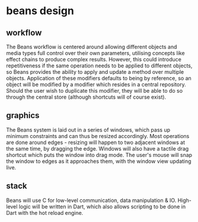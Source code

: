 # beans design

## workflow
The Beans workflow is centered around allowing different objects and media types full control over their own parameters, utilising concepts like effect chains to produce complex results. However, this could introduce repetitiveness if the same operation needs to be applied to different objects, so Beans provides the ability to apply and update a method over multiple objects. Application of these modifiers defaults to being by reference, so an object will be modified by a modifier which resides in a central repository. Should the user wish to duplicate this modifier, they will be able to do so through the central store (although shortcuts will of course exist).
## graphics
The Beans system is laid out in a series of windows, which pass up minimum constraints and can thus be resized accordingly. Most operations are done around edges - resizing will happen to two adjacent windows at the same time, by dragging the edge. Windows will also have a tactile drag shortcut which puts the window into drag mode. The user's mouse will snap the window to edges as it approaches them, with the window view updating live.
## stack
Beans will use C for low-level communication, data manipulation & IO. High-level logic will be written in Dart, which also allows scripting to be done in Dart with the hot reload engine.